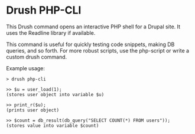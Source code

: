 Drush PHP-CLI
=============

This Drush command opens an interactive PHP shell for a Drupal site.  It uses 
the Readline library if available.

This command is useful for quickly testing code snippets, making DB queries, 
and so forth.  For  more robust scripts, use the php-script or write a 
custom drush command.

Example usage:

	> drush php-cli
	
	>> $u = user_load(1);
	(stores user object into variable $u)
	
	>> print_r($u);
	(prints user object)

	>> $count = db_result(db_query("SELECT COUNT(*) FROM users"));
	(stores value into variable $count)
	

